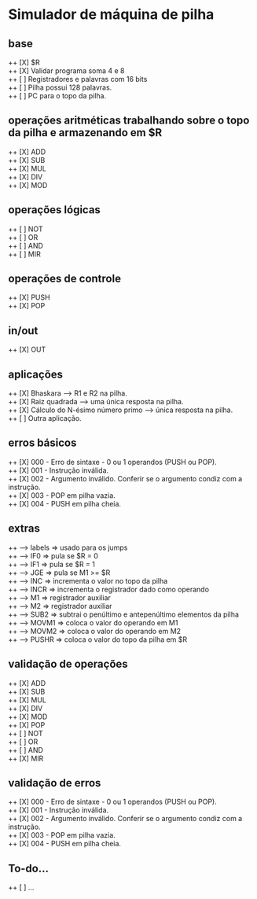 <h1>Simulador de máquina de pilha</h1>

##  base
++  [X] $R <br>
++  [X] Validar programa soma 4 e 8 <br>
++  [ ] Registradores e palavras com 16 bits <br>
++  [ ] Pilha possui 128 palavras. <br>
++  [ ] PC para o topo da pilha. <br>

##  operações aritméticas trabalhando sobre o topo da pilha e armazenando em $R
++  [X] ADD <br>
++  [X] SUB <br>
++  [X] MUL <br>
++  [X] DIV <br>
++  [X] MOD <br>

##  operações lógicas
++  [ ] NOT <br>
++  [ ] OR <br>
++  [ ] AND <br>
++  [ ] MIR <br>

##  operações de controle
++  [X] PUSH <br>
++  [X] POP <br>

##  in/out
++  [X] OUT

##  aplicações
++  [X] Bhaskara --> R1 e R2 na pilha. <br>
++  [X] Raiz quadrada --> uma única resposta na pilha. <br>
++  [X] Cálculo do N-ésimo número primo --> única resposta na pilha. <br>
++  [ ] Outra aplicação. <br>

##  erros básicos
++  [X] 000 - Erro de sintaxe - 0 ou 1 operandos (PUSH ou POP). <br>
++  [X] 001 - Instrução inválida. <br>
++  [X] 002 - Argumento inválido. Conferir se o argumento condiz com a instrução. <br>
++  [X] 003 - POP em pilha vazia. <br>
++  [X] 004 - PUSH em pilha cheia. <br>

##  extras
++  --> labels => usado para os jumps <br>
++  --> IF0    => pula se $R = 0 <br>
++  --> IF1    => pula se $R = 1 <br>
++  --> JGE    => pula se M1 >= $R <br>
++  --> INC    => incrementa o valor no topo da pilha <br>
++  --> INCR   => incrementa o registrador dado como operando <br>
++  --> M1     => registrador auxiliar <br>
++  --> M2     => registrador auxiliar <br> 
++  --> SUB2   => subtrai o penúltimo e antepenúltimo elementos da pilha <br>
++  --> MOVM1  => coloca o valor do operando em M1 <br>
++  --> MOVM2  => coloca o valor do operando em M2 <br>
++  --> PUSHR  => coloca o valor do topo da pilha em $R

##  validação de operações
++  [X] ADD <br>
++  [X] SUB <br>
++  [X] MUL <br>
++  [X] DIV <br>
++  [X] MOD <br>
++  [X] POP <br>
++  [ ] NOT <br>
++  [ ] OR <br>
++  [ ] AND <br>
++  [X] MIR

##  validação de erros
++  [X] 000 - Erro de sintaxe - 0 ou 1 operandos (PUSH ou POP). <br>
++  [X] 001 - Instrução inválida. <br>
++  [X] 002 - Argumento inválido. Conferir se o argumento condiz com a instrução. <br>
++  [X] 003 - POP em pilha vazia. <br>
++  [X] 004 - PUSH em pilha cheia.

## To-do...
++  [ ] ...